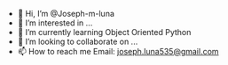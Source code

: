 - 👋 Hi, I’m @Joseph-m-luna
- 👀 I’m interested in ...
- 🌱 I’m currently learning Object Oriented Python
- 💞️ I’m looking to collaborate on ...
- 📫 How to reach me
          Email: joseph.luna535@gmail.com

<!---
Joseph-m-luna/Joseph-m-luna is a ✨ special ✨ repository because its `README.md` (this file) appears on your GitHub profile.
You can click the Preview link to take a look at your changes.
--->
